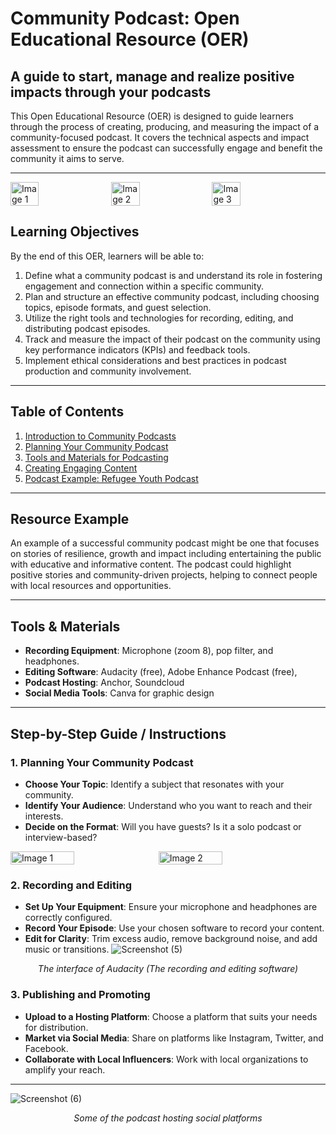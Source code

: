 # **Community Podcast: Open Educational Resource (OER)**

## **A guide to start, manage and realize positive impacts through your podcasts**
This Open Educational Resource (OER) is designed to guide learners through the process of creating, producing, and measuring the impact of a community-focused podcast. It covers the technical aspects and impact assessment to ensure the podcast can successfully engage and benefit the community it aims to serve.

---
<div style="display: flex; flex-wrap: wrap; gap: 10px;">
  <img src="https://github.com/user-attachments/assets/8ba425ec-1a06-49c6-b2bb-dd4cf5eda5f7" width="30%" alt="Image 1">
  <img src="https://github.com/user-attachments/assets/cc3b357a-1045-47bd-bab9-3590d39f0c75" width="30%" alt="Image 2">
  <img src="https://github.com/user-attachments/assets/fb53d5ff-2702-4b59-bf81-a49456a47a78" width="30%" alt="Image 3">
</div>




## **Learning Objectives**
By the end of this OER, learners will be able to:

1. Define what a community podcast is and understand its role in fostering engagement and connection within a specific community.
2. Plan and structure an effective community podcast, including choosing topics, episode formats, and guest selection.
3. Utilize the right tools and technologies for recording, editing, and distributing podcast episodes.
4. Track and measure the impact of their podcast on the community using key performance indicators (KPIs) and feedback tools.
5. Implement ethical considerations and best practices in podcast production and community involvement.

---

## **Table of Contents**

1. [Introduction to Community Podcasts](Introduction%20to%20community%20Podcast.md)
2. [Planning Your Community Podcast](#planning-your-community-podcast)
3. [Tools and Materials for Podcasting](Tools%20and%20Materials%20for%20Podcasting.md)
4. [Creating Engaging Content](Creating%20engaging%20content.md)
5. [ Podcast Example: Refugee Youth Podcast](The%20Refugee%20Youth%20Podcast:%20All%20you%20need%20to%20know.md)
---

## **Resource Example**
An example of a successful community podcast might be one that focuses on stories of resilience, growth and impact including entertaining the public with educative and informative content. The podcast could highlight positive stories and community-driven projects, helping to connect people with local resources and opportunities.


---

## **Tools & Materials**
- **Recording Equipment**: Microphone (zoom 8), pop filter, and headphones.
- **Editing Software**: Audacity (free), Adobe Enhance Podcast (free),
- **Podcast Hosting**: Anchor, Soundcloud
- **Social Media Tools**: Canva for graphic design

---

## **Step-by-Step Guide / Instructions**

### 1. **Planning Your Community Podcast**
   - **Choose Your Topic**: Identify a subject that resonates with your community.
   - **Identify Your Audience**: Understand who you want to reach and their interests.
   - **Decide on the Format**: Will you have guests? Is it a solo podcast or interview-based?
<div style="display: flex; flex-wrap: wrap; gap: 10px;">
  <img src="https://github.com/user-attachments/assets/29fd89c5-1664-4f09-8a86-1200244f7197" width="45%" alt="Image 1">
  <img src="https://github.com/user-attachments/assets/69288ea5-b1b5-4803-bd72-36cf3363ed12" width="45%" alt="Image 2">
</div>

### 2. **Recording and Editing**
   - **Set Up Your Equipment**: Ensure your microphone and headphones are correctly configured.
   - **Record Your Episode**: Use your chosen software to record your content.
   - **Edit for Clarity**: Trim excess audio, remove background noise, and add music or transitions.
![Screenshot (5)](https://github.com/user-attachments/assets/3c382f1f-13e3-41ee-8e5c-6450624fd66a)
<p align="center"><em>The interface of Audacity (The recording and editing software)</em></p>

### 3. **Publishing and Promoting**
   - **Upload to a Hosting Platform**: Choose a platform that suits your needs for distribution.
   - **Market via Social Media**: Share on platforms like Instagram, Twitter, and Facebook.
   - **Collaborate with Local Influencers**: Work with local organizations to amplify your reach.

---
![Screenshot (6)](https://github.com/user-attachments/assets/3a008f17-b453-45bd-b5d8-682cb27c843f)
<p align="center"><em>Some of the podcast hosting social platforms</em></p>



















